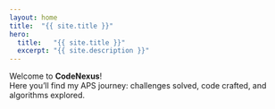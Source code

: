 ```yaml
---
layout: home
title:  "{{ site.title }}"
hero:
  title:   "{{ site.title }}"
  excerpt: "{{ site.description }}"
---
```


Welcome to **CodeNexus**!  
Here you’ll find my APS journey: challenges solved, code crafted, and algorithms explored.
